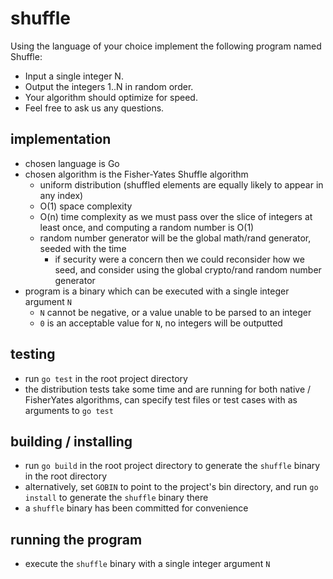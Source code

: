 # shuffle

Using the language of your choice implement the following program named Shuffle:
- Input a single integer N.
- Output the integers 1..N in random order.
- Your algorithm should optimize for speed.
- Feel free to ask us any questions.

## implementation
- chosen language is Go
- chosen algorithm is the Fisher-Yates Shuffle algorithm
    - uniform distribution (shuffled elements are equally likely to appear in any index)
    - O(1) space complexity
    - O(n) time complexity as we must pass over the slice of integers at least once, and computing a random number is O(1)
    - random number generator will be the global math/rand generator, seeded with the time
        - if security were a concern then we could reconsider how we seed, and consider using the global crypto/rand random number generator
- program is a binary which can be executed with a single integer argument `N`
    - `N` cannot be negative, or a value unable to be parsed to an integer
    - `0` is an acceptable value for `N`, no integers will be outputted

## testing
- run `go test` in the root project directory
- the distribution tests take some time and are running for both native / FisherYates algorithms, can specify test files or test cases with as arguments to `go test`

## building / installing
- run `go build` in the root project directory to generate the `shuffle` binary in the root directory
- alternatively, set `GOBIN` to point to the project's bin directory, and run `go install` to generate the `shuffle` binary there
- a `shuffle` binary has been committed for convenience

## running the program
- execute the `shuffle` binary with a single integer argument `N`
